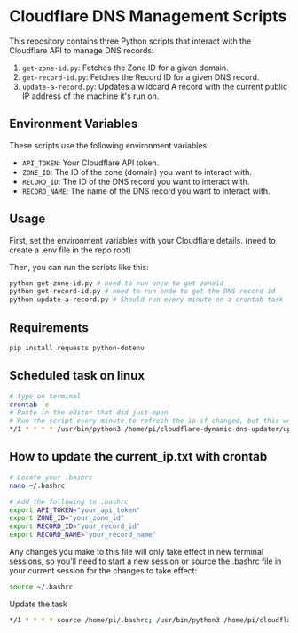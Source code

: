# Cloudflare DNS Management Scripts

This repository contains three Python scripts that interact with the Cloudflare API to manage DNS records:

1. `get-zone-id.py`: Fetches the Zone ID for a given domain.
2. `get-record-id.py`: Fetches the Record ID for a given DNS record.
3. `update-a-record.py`: Updates a wildcard A record with the current public IP address of the machine it's run on.

## Environment Variables

These scripts use the following environment variables:

- `API_TOKEN`: Your Cloudflare API token.
- `ZONE_ID`: The ID of the zone (domain) you want to interact with.
- `RECORD_ID`: The ID of the DNS record you want to interact with.
- `RECORD_NAME`: The name of the DNS record you want to interact with.

## Usage

First, set the environment variables with your Cloudflare details. (need to create a .env file in the repo root)

Then, you can run the scripts like this:

```bash
python get-zone-id.py # need to run once to get zoneid
python get-record-id.py # need to run onde to get the DNS record id
python update-a-record.py # Should run every minute on a crontab task
```

## Requirements

```bash
pip install requests python-dotenv
```

## Scheduled task on linux

```bash
# type on terminal
crontab -e
# Paste in the editor that did just open
# Run the script every minute to refresh the ip if changed, but this won't update the current_ip.txt
*/1 * * * * /usr/bin/python3 /home/pi/cloudflare-dynamic-dns-updater/update-a-record-unix.py
```

## How to update the current_ip.txt with crontab

```bash
# Locate your .bashrc
nano ~/.bashrc

# Add the following to .bashrc
export API_TOKEN="your_api_token"
export ZONE_ID="your_zone_id"
export RECORD_ID="your_record_id"
export RECORD_NAME="your_record_name"
```

Any changes you make to this file will only take effect in new terminal sessions, so you'll need to start a new session or source the .bashrc file in your current session for the changes to take effect:

```bash
source ~/.bashrc
```

Update the task

```bash
*/1 * * * * source /home/pi/.bashrc; /usr/bin/python3 /home/pi/cloudflare-dynamic-dns-updater/update-a-record-unix.py
```
